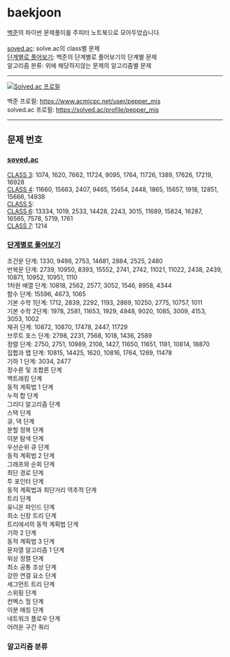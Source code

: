# baekjoon
[백준](https://www.acmicpc.net/)의 파이썬 문제풀이를 주피터 노트북으로 모아두었습니다. <br>
<br>
[soved.ac](https://solved.ac/class): solve.ac의 class별 문제 <br>
[단계별로 풀어보기](https://www.acmicpc.net/step): 백준의 단계별로 풀어보기의 단계별 문제 <br>
알고리즘 분류: 위에 해당하지않는 문제의 알고리즘별 문제

---
[![Solved.ac
프로필](http://mazassumnida.wtf/api/v2/generate_badge?boj=pepper_mis)](https://solved.ac/pepper_mis)

백준 프로필: https://www.acmicpc.net/user/pepper_mis <br>
solved.ac 프로필: https://solved.ac/profile/pepper_mis

---
## 문제 번호
### [soved.ac](https://github.com/black-pepper/baekjoon/tree/master/solved.ac)
[CLASS 3](https://github.com/black-pepper/baekjoon/blob/master/solved.ac/CLASS%203.ipynb): 1074, 1620, 7662, 11724, 9095, 1764, 11726, 1389, 17626, 17219, 16928  <br>
[CLASS 4](https://github.com/black-pepper/baekjoon/blob/master/solved.ac/CLASS%204.ipynb): 11660, 15663, 2407, 9465, 15654, 2448, 1865, 15657, 1918, 12851, 15666, 14938 <br>
[CLASS 5](https://github.com/black-pepper/baekjoon/blob/master/solved.ac/CLASS%205.ipynb):  <br>
[CLASS 6](https://github.com/black-pepper/baekjoon/blob/master/solved.ac/CLASS%206.ipynb): 13334, 1019, 2533, 14428, 2243, 3015, 11689, 15824, 16287, 16565, 7578, 5719, 1761 <br>
[CLASS 7](https://github.com/black-pepper/baekjoon/blob/master/solved.ac/CLASS%207.ipynb): 1214 <br>

### [단계별로 풀어보기](https://github.com/black-pepper/baekjoon/tree/master/%EB%8B%A8%EA%B3%84%EB%B3%84%EB%A1%9C%20%ED%92%80%EC%96%B4%EB%B3%B4%EA%B8%B0)
조건문 단계: 1330, 9498, 2753, 14681, 2884, 2525, 2480 <br>
반복문 단계: 2739, 10950, 8393, 15552, 2741, 2742, 11021, 11022, 2438, 2439, 10871, 10952, 10951, 1110 <br>
1차원 배열 단계: 10818, 2562, 2577, 3052, 1546, 8958, 4344 <br>
함수 단계: 15596, 4673, 1065 <br>
기본 수학 1단계: 1712, 2839, 2292, 1193, 2869, 10250, 2775,  10757, 1011 <br>
기본 수학 2단계: 1978, 2581, 11653, 1929, 4948, 9020, 1085, 3009, 4153, 3053, 1002 <br>
재귀 단계: 10872, 10870, 17478, 2447, 11729 <br>
브루트 포스 단계: 2798, 2231, 7568, 1018, 1436, 2589 <br>
정렬 단계: 2750, 2751, 10989, 2108, 1427, 11650, 11651, 1181, 10814, 18870 <br>
집합과 맵 단계: 10815, 14425, 1620, 10816, 1764, 1269, 11478 <br>
기하 1 단계: 3034, 2477 <br>
정수론 및 조합론 단계 <br>
백트래킹 단계 <br>
동적 계획법 1 단계 <br>
누적 합 단계 <br>
그리디 알고리즘 단계 <br>
스택 단계 <br>
큐, 덱 단계 <br>
분할 정복 단계 <br>
이분 탐색 단계 <br>
우선순위 큐 단계 <br>
동적 계획법 2 단계 <br>
그래프와 순회 단계 <br>
최단 경로 단계 <br>
투 포인터 단계 <br>
동적 계획법과 최단거리 역추적 단계 <br>
트리 단계 <br>
유니온 파인드 단계 <br>
최소 신장 트리 단계 <br>
트리에서의 동적 계획법 단계 <br>
기하 2 단계 <br>
동적 계획법 3 단계 <br>
문자열 알고리즘 1 단계 <br>
위상 정렬 단계 <br>
최소 공통 조상 단계 <br>
강한 연결 요소 단계 <br>
세그먼트 트리 단계 <br>
스위핑 단계 <br>
컨벡스 헐 단계 <br>
이분 매칭 단계 <br>
네트워크 플로우 단계 <br>
어려운 구간 쿼리 <br>



### 알고리즘 분류
